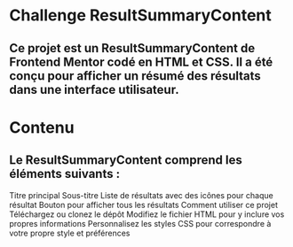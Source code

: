 # Challenge ResultSummaryContent

## Ce projet est un ResultSummaryContent de Frontend Mentor codé en HTML et CSS. Il a été conçu pour afficher un résumé des résultats dans une interface utilisateur.


# Contenu

## Le ResultSummaryContent comprend les éléments suivants :

Titre principal
Sous-titre
Liste de résultats avec des icônes pour chaque résultat
Bouton pour afficher tous les résultats
Comment utiliser ce projet
Téléchargez ou clonez le dépôt
Modifiez le fichier HTML pour y inclure vos propres informations
Personnalisez les styles CSS pour correspondre à votre propre style et préférences


